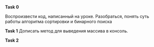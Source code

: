 **Task 0** 

Воспроизвести код, написанный на уроке.
Разобраться, понять суть работы алгоритма сортировки и бинарного поиска


**Task 1**
Дописать метод для выведения массива в консоль.

**Task 2**
















